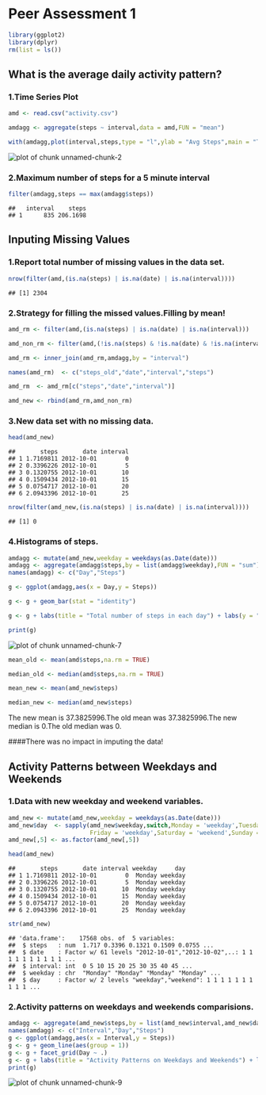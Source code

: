 # Peer Assessment 1


```r
library(ggplot2)
library(dplyr)
rm(list = ls())
```


## What is the average daily activity pattern?

### 1.Time Series Plot


```r
amd <- read.csv("activity.csv")

amdagg <- aggregate(steps ~ interval,data = amd,FUN = "mean")

with(amdagg,plot(interval,steps,type = "l",ylab = "Avg Steps",main = "Time Series Plot : Average steps taken vs 5 min interval" ))
```

![plot of chunk unnamed-chunk-2](figure/unnamed-chunk-2-1.png) 

### 2.Maximum number of steps for a 5 minute interval


```r
filter(amdagg,steps == max(amdagg$steps))
```

```
##   interval    steps
## 1      835 206.1698
```

## Inputing Missing Values

### 1.Report total number of missing values in the data set.


```r
nrow(filter(amd,(is.na(steps) | is.na(date) | is.na(interval)))) 
```

```
## [1] 2304
```

### 2.Strategy for filling the missed values.Filling by mean! 


```r
amd_rm <- filter(amd,(is.na(steps) | is.na(date) | is.na(interval)))

amd_non_rm <- filter(amd,(!is.na(steps) & !is.na(date) & !is.na(interval)))

amd_rm <- inner_join(amd_rm,amdagg,by = "interval")

names(amd_rm)  <- c("steps_old","date","interval","steps")

amd_rm  <- amd_rm[c("steps","date","interval")]

amd_new <- rbind(amd_rm,amd_non_rm)
```

### 3.New data set with no missing data.


```r
head(amd_new)
```

```
##       steps       date interval
## 1 1.7169811 2012-10-01        0
## 2 0.3396226 2012-10-01        5
## 3 0.1320755 2012-10-01       10
## 4 0.1509434 2012-10-01       15
## 5 0.0754717 2012-10-01       20
## 6 2.0943396 2012-10-01       25
```

```r
nrow(filter(amd_new,(is.na(steps) | is.na(date) | is.na(interval))))
```

```
## [1] 0
```

### 4.Histograms of steps.


```r
amdagg <- mutate(amd_new,weekday = weekdays(as.Date(date)))
amdagg <- aggregate(amdagg$steps,by = list(amdagg$weekday),FUN = "sum")
names(amdagg) <- c("Day","Steps")

g <- ggplot(amdagg,aes(x = Day,y = Steps))

g <- g + geom_bar(stat = "identity")

g <- g + labs(title = "Total number of steps in each day") + labs(y = "Total Number of Steps" )

print(g)
```

![plot of chunk unnamed-chunk-7](figure/unnamed-chunk-7-1.png) 

```r
mean_old <- mean(amd$steps,na.rm = TRUE)

median_old <- median(amd$steps,na.rm = TRUE)

mean_new <- mean(amd_new$steps)

median_new <- median(amd_new$steps)
```

The new mean is 37.3825996.The old mean was 37.3825996.The new median is 0.The old median was 0.

####There was no impact in imputing the data!


## Activity Patterns between Weekdays and Weekends

### 1.Data with new weekday and weekend variables.


```r
amd_new <- mutate(amd_new,weekday = weekdays(as.Date(date)))
amd_new$day  <- sapply(amd_new$weekday,switch,Monday = 'weekday',Tuesday = 'weekday',Wednesday = 'weekday',Thursday = 'weekday',
                       Friday = 'weekday',Saturday = 'weekend',Sunday = 'weekend') 
amd_new[,5] <- as.factor(amd_new[,5])

head(amd_new)
```

```
##       steps       date interval weekday     day
## 1 1.7169811 2012-10-01        0  Monday weekday
## 2 0.3396226 2012-10-01        5  Monday weekday
## 3 0.1320755 2012-10-01       10  Monday weekday
## 4 0.1509434 2012-10-01       15  Monday weekday
## 5 0.0754717 2012-10-01       20  Monday weekday
## 6 2.0943396 2012-10-01       25  Monday weekday
```

```r
str(amd_new)
```

```
## 'data.frame':	17568 obs. of  5 variables:
##  $ steps   : num  1.717 0.3396 0.1321 0.1509 0.0755 ...
##  $ date    : Factor w/ 61 levels "2012-10-01","2012-10-02",..: 1 1 1 1 1 1 1 1 1 1 ...
##  $ interval: int  0 5 10 15 20 25 30 35 40 45 ...
##  $ weekday : chr  "Monday" "Monday" "Monday" "Monday" ...
##  $ day     : Factor w/ 2 levels "weekday","weekend": 1 1 1 1 1 1 1 1 1 1 ...
```

### 2.Activity patterns on weekdays and weekends comparisions.


```r
amdagg <- aggregate(amd_new$steps,by = list(amd_new$interval,amd_new$day),FUN = "mean")
names(amdagg) <- c("Interval","Day","Steps")
g <- ggplot(amdagg,aes(x = Interval,y = Steps))
g <- g + geom_line(aes(group = 1))
g <- g + facet_grid(Day ~ .)
g <- g + labs(title = "Activity Patterns on Weekdays and Weekends") + labs(y = "Avergage number of steps" )
print(g)
```

![plot of chunk unnamed-chunk-9](figure/unnamed-chunk-9-1.png) 


